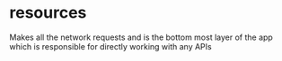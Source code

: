 # resources

Makes all the network requests and is the bottom most layer of the app which is responsible for directly working with any APIs
